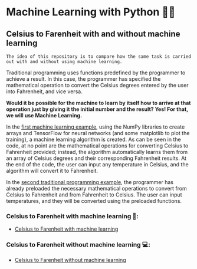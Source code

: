 # Machine Learning with Python 🐍🤖
## Celsius to Farenheit with and without machine learning

```
The idea of this repository is to compare how the same task is carried out with and without using machine learning.
```

Traditional programming uses functions predefined by the programmer to achieve a result. In this case, the programmer has specified the mathematical operation to convert the Celsius degrees entered by the user into Fahrenheit, and vice versa.

**Would it be possible for the machine to learn by itself how to arrive at that operation just by giving it the initial number and the result? Yes! For that, we will use Machine Learning.**

In the [first machine learning example](#Celsius-to-Farenheit-with-machine-learning-), using the NumPy libraries to create arrays and TensorFlow for neural networks (and some matplotlib to plot the training), a machine learning algorithm is created. As can be seen in the code, at no point are the mathematical operations for converting Celsius to Fahrenheit provided; instead, the algorithm automatically learns them from an array of Celsius degrees and their corresponding Fahrenheit results. At the end of the code, the user can input any temperature in Celsius, and the algorithm will convert it to Fahrenheit.

In the [second traditional programming example](#Celsius-to-Farenheit-without-machine-learning-), the programmer has already preloaded the necessary mathematical operations to convert from Celsius to Fahrenheit and from Fahrenheit to Celsius. The user can input temperatures, and they will be converted using the preloaded functions.

### Celsius to Farenheit with machine learning 🤖:
- [Celsius to Farenheit with machine learning](https://github.com/PatZermo/python/blob/main/Machine%20Learning%3A%20Celsius%20to%20Farenheit/with-machine-learning.py)

### Celsius to Farenheit without machine learning 💻:
- [Celsius to Farenheit without machine learning](https://github.com/PatZermo/python/blob/main/Machine%20Learning%3A%20Celsius%20to%20Farenheit/without-machine-learning)
